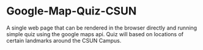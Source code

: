 # Google-Map-Quiz-CSUN
A single web page that can be rendered in
the browser directly and running simple quiz using the google maps api. Quiz will based on locations of certain landmarks
around the CSUN Campus.
